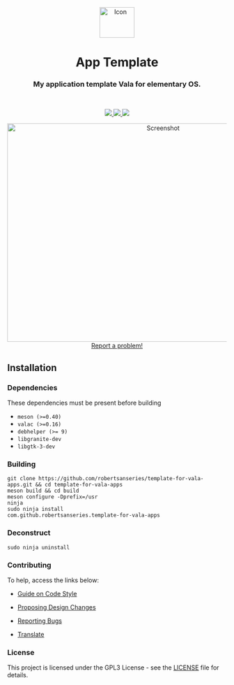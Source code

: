 <div align="center">
  <span align="center"> <img width="80" height="70" class="center" src="https://github.com/robertsanseries/template-for-vala-apps/blob/master/data/images/com.github.robertsanseries.template-for-vala-apps.png" alt="Icon"></span>
  <h1 align="center">App Template</h1>
  <h3 align="center">My application template Vala for elementary OS.</h3>
</div>

<br/>

<p align="center">
   <a href="https://github.com/robertsanseries/template-for-vala-apps/blob/master/LICENSE">
    <img src="https://img.shields.io/badge/License-GPL--3.0-blue.svg">
   </a>
  <a href="https://github.com/robertsanseries/template-for-vala-apps/releases">
    <img src="https://img.shields.io/badge/Release-v%200.1.0-orange.svg">
   </a>
  <a href="https://github.com/robertsanseries/template-for-vala-apps/releases/download/0.1.0/com.github.robertsanseries.template-for-vala-apps_0.1.0_amd64.deb">
     <img src="https://img.shields.io/badge/Download-%20Package .deb-yellow.svg">
    </a>
</p>

<p align="center">
    <img width="700" height="500" src="https://github.com/robertsanseries/template-for-vala-apps/blob/master/data/images/screenshot.png" alt="Screenshot"> <br>
  <a href="https://github.com/robertsanseries/template-for-vala-apps/issues/new"> Report a problem! </a>
</p>

## Installation

### Dependencies
These dependencies must be present before building
 - `meson (>=0.40)`
 - `valac (>=0.16)`
 - `debhelper (>= 9)`
 - `libgranite-dev`
 - `libgtk-3-dev`

 
 ### Building

```
git clone https://github.com/robertsanseries/template-for-vala-apps.git && cd template-for-vala-apps
meson build && cd build
meson configure -Dprefix=/usr
ninja
sudo ninja install
com.github.robertsanseries.template-for-vala-apps
```

### Deconstruct

```
sudo ninja uninstall
```

### Contributing

To help, access the links below:

- [Guide on Code Style](https://github.com/robertsanseries/ciano/wiki/Guide-on-code-style)

- [Proposing Design Changes](https://github.com/robertsanseries/ciano/wiki/Proposing-Design-Changes)

- [Reporting Bugs](https://github.com/robertsanseries/ciano/wiki/Reporting-Bugs)

- [Translate](https://github.com/robertsanseries/ciano/wiki/Translate)


### License

This project is licensed under the GPL3 License - see the [LICENSE](LICENSE.md) file for details.
